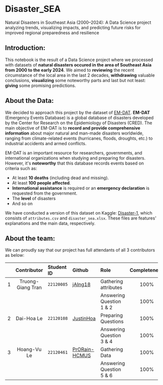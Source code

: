# Disaster_SEA
Natural Disasters in Southeast Asia (2000–2024): A Data Science project analyzing trends, visualizing impacts, and predicting future risks for improved regional preparedness and resilience


## Introduction:

This notebook is the result of a Data Science project where we processed with datasets of **natural disasters occured in the area of Southeast Asia from 2000 to the early 2024**. We aimed to **reviewing** the recent circumstance of the local area in the last 2 decades, **withdrawing** valuable conclusions, **visualizing** some noteworthy parts and last but not least: **giving** some promising predictions.


## About the Data:

We decided to approach this project by the dataset of [EM-DAT](https://www.emdat.be/). **EM-DAT** (Emergency Events Database) is a global database of disasters developed by the Center for Research on the Epidemiology of Disasters (CRED). The main objective of EM-DAT is to **record and provide comprehensive information** about major natural and man-made disasters worldwide, ranging from climate-related events (hurricanes, floods, droughts, etc.) to industrial accidents and armed conflicts. 

EM-DAT is an important resource for researchers, governments, and international organizations when studying and preparing for disasters. However, it's **noteworthy** that this database records events based on criteria such as:
- At least **10 deaths** (including dead and missing).
- At least **100 people affected**.
- **International assistance** is required or an **emergency declaration** is requested from the government.
- The **level** of disasters
- And so on

We have conducted a version of this dataset on Kaggle: [Disaster-1](https://www.kaggle.com/datasets/hoangvu128/disaster-1  ), which consists of `attributes.csv` and `disaster_sea.xlsx`. These files are features' explanations and the main data, respectively.

##  About the team:  
We can proudly say that our project has full attendants of all 3 contributors as below:

|   | Contributor | Student ID | Github | Role | Completeness |
|:------:|:-------:|:------|:------|:----------------|:-------------:|
| 1 | Truong-Giang Tran | `22120085` | [jAIng18](https://github.com/jAIng18) | Gathering attributes | 100% |
|   |  |  |  | Answering Question 1 & 2 | 100% |
| 2 |  Dai-Hoa Le | `22120108` | [JustinHoa](https://github.com/JustinHoa) | Preparing Questions | 100% |
|   |  |  |  | Answering Question 3 & 4 | 100% |
| 3 |  Hoang-Vu Le | `22120461` | [PrORain-HCMUS](https://github.com/PrORain-HCMUS) | Gathering Data | 100% |
|   |  |  |  | Answering Question 5 & 6 | 100% |